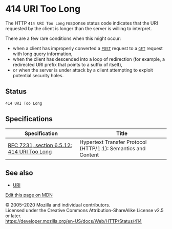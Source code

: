 414 URI Too Long
================

The HTTP `414 URI Too Long` response status code indicates that the URI requested by the client is longer than the server is willing to interpret.

There are a few rare conditions when this might occur:

-   when a client has improperly converted a [`POST`](../methods/post) request to a [`GET`](../methods/get) request with long query information,
-   when the client has descended into a loop of redirection (for example, a redirected URI prefix that points to a suffix of itself),
-   or when the server is under attack by a client attempting to exploit potential security holes.

Status
------

    414 URI Too Long

Specifications
--------------

<table><thead><tr class="header"><th>Specification</th><th>Title</th></tr></thead><tbody><tr class="odd"><td><a href="https://tools.ietf.org/html/rfc7231#section-6.5.12">RFC 7231, section 6.5.12: 414 URI Too Long</a></td><td>Hypertext Transfer Protocol (HTTP/1.1): Semantics and Content</td></tr></tbody></table>

See also
--------

-   [URI](https://developer.mozilla.org/en-US/docs/Glossary/URI)

<a href="https://developer.mozilla.org/en-US/docs/Web/HTTP/Status/414$edit" class="_attribution-link">Edit this page on MDN</a>

© 2005–2020 Mozilla and individual contributors.  
Licensed under the Creative Commons Attribution-ShareAlike License v2.5 or later.  
<a href="https://developer.mozilla.org/en-US/docs/Web/HTTP/Status/414" class="_attribution-link">https://developer.mozilla.org/en-US/docs/Web/HTTP/Status/414</a>
